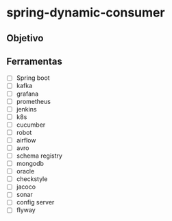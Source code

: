 # spring-dynamic-consumer

## Objetivo





## Ferramentas

- [ ] Spring boot
- [ ] kafka
- [ ] grafana
- [ ] prometheus
- [ ] jenkins
- [ ] k8s
- [ ] cucumber
- [ ] robot
- [ ] airflow
- [ ] avro
- [ ] schema registry
- [ ] mongodb
- [ ] oracle
- [ ] checkstyle
- [ ] jacoco
- [ ] sonar
- [ ] config server
- [ ] flyway